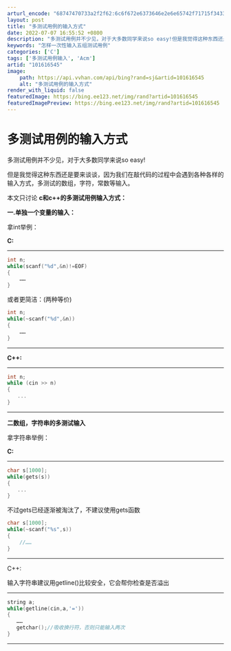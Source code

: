 ```yaml
---
arturl_encode: "68747470733a2f2f62:6c6f672e6373646e2e6e65742f71715f34333739313337372f:61727469636c652f64657461696c732f313031363136353435"
layout: post
title: "多测试用例的输入方式"
date: 2022-07-07 16:55:52 +0800
description: "多测试用例并不少见，对于大多数同学来说so easy!但是我觉得这种东西还是要来谈谈，因为我们在敲代"
keywords: "怎样一次性输入五组测试用例"
categories: ['C']
tags: ['多测试用例输入', 'Acm']
artid: "101616545"
image:
    path: https://api.vvhan.com/api/bing?rand=sj&artid=101616545
    alt: "多测试用例的输入方式"
render_with_liquid: false
featuredImage: https://bing.ee123.net/img/rand?artid=101616545
featuredImagePreview: https://bing.ee123.net/img/rand?artid=101616545
---
```


# 多测试用例的输入方式

多测试用例并不少见，对于大多数同学来说so easy!

但是我觉得这种东西还是要来谈谈，因为我们在敲代码的过程中会遇到各种各样的输入方式，多测试的数组，字符，常数等输入。

本文只讨论
**c和c++的多测试用例输入方式：**

**一.单独一个变量的输入：**
  
拿int举例：
  
**C:**

---

```c
int n;
while(scanf("%d",&n)!=EOF)
{
    ……
}

```

或者更简洁：(两种等价)

```c
int n;
while(~scanf("%d",&n))
{
    ……
}

```

---

**C++:**

---

```cpp
int n;
while (cin >> n)
{
　　...
}

```

---

**二数组，字符串的多测试输入**
  
拿字符串举例：
  
**C:**

---

```c
char s[1000];
while(gets(s))
{
　　...
}

```

不过gets已经逐渐被淘汰了，不建议使用gets函数

```c
char s[1000];
while(~scanf("%s",s))
{
	//……
}

```

---

C++:
  
输入字符串建议用getline()比较安全，它会帮你检查是否溢出

---

```cpp
string a;
while(getline(cin,a,'='))
{
   ……
   getchar();//吸收换行符，否则只能输入两次
}

```

---